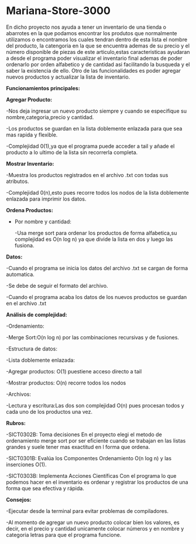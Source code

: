 # Mariana-Store-3000

En dicho proyecto nos ayuda a tener un inventario de una tienda o abarrotes en la que podamos encontrar los produtos que normalmente utilizamos o encontramos los cuales tendran dentro de esta lista el nombre del producto, la catengoria en la que se encuentra ademas de su precio y el  número disponible de piezas de este articulo,estas caracteristicas ayudaran a desde el programa poder visualizar el inventario final ademas de poder ordenarlo por orden alfabetico y de cantidad asi facilitando la busqueda y el saber la existencia de ello.
Otro de las funcionalidades es poder agregar nuevos productos y actualizar la lista de inventario.


**Funcionamientos principales:**

**Agregar Producto:**

-Nos deja ingresar un nuevo producto siempre y cuando se especifique su nombre,categoria,precio y cantidad.

-Los productos se guardan en la lista doblemente enlazada para que sea mas rapida y flexible.

-Complejidad 0(1),ya que el programa puede acceder a tail y añade el producto a lo ultimo de la lista sin recorrerla completa.


**Mostrar Inventario:**

-Muestra los productos registrados en el archivo .txt con todas sus atributos.

-Complejidad 0(n),esto pues recorre todos los nodos de la lista doblemente enlazada para imprimir los datos.

**Ordena Productos:**

- Por nombre y cantidad:
  
   -Usa merge sort para ordenar los productos de forma alfabetica,su  complejidad es O(n log n) ya que divide la lista en dos y luego las fusiona.

**Datos:**

-Cuando el programa se inicia los datos del archivo .txt se cargan de forma automatica.

-Se debe de seguir el formato del archivo.

-Cuando el programa acaba los datos de los nuevos productos se guardan en el archivo .txt

**Análisis de complejidad:**

-Ordenamiento:

  -Merge Sort:O(n log n) por las combinaciones recursivas y de fusiones.

-Estructura de datos:

  -Lista doblemente enlazada:

  -Agregar productos: O(1) puestiene acceso directo a tail

  -Mostrar productos: O(n) recorre todos los nodos

-Archivos:

  -Lectura y escritura:Las dos son complejidad O(n) pues procesan todos y cada uno de los productos una vez.


**Rubros:**

-SICT0302B: Toma decisiones
En el proyecto elegi el metodo de ordenamiento merge sort por ser eficiente cuando se trabajan en las listas grandes y suele tener mas exactitud en l forma que ordena.

-SICT0301B: Evalúa los Componentes
Ordenamiento O(n log n) y las inserciones O(1).

-SICT0303B: Implementa Acciones Científicas
Con el programa lo que podemos hacer en el inventario es ordenar y registrar los productos de una forma que sea efectiva y rápida.

**Consejos:**

-Ejecutar desde la terminal para evitar problemas de compiladores.

-Al momento de agregar un nuevo producto colocar bien los valores, es decir, en el precio y cantidad unicamente colocar números y en nombre y categoria letras para que el programa funcione.
